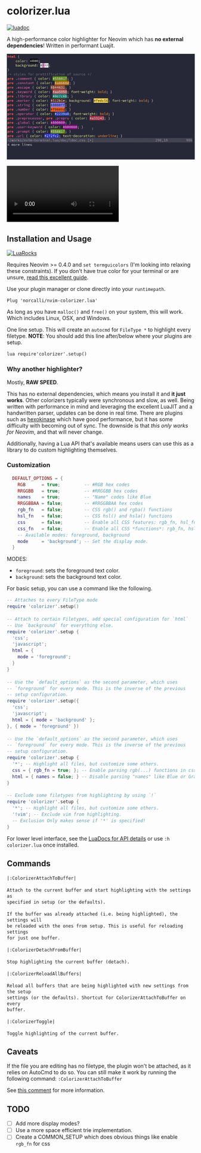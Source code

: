# colorizer.lua

[![luadoc](https://img.shields.io/badge/luadoc-0.1-blue)](https://norcalli.github.io/luadoc/nvim-colorizer.lua/modules/colorizer.html)

A high-performance color highlighter for Neovim which has **no external dependencies**! Written in performant Luajit.

![Demo.gif](https://raw.githubusercontent.com/norcalli/github-assets/master/nvim-colorizer.lua-demo-short.gif)

![Demo.mp4](https://raw.githubusercontent.com/norcalli/github-assets/master/nvim-colorizer.lua-demo-short.mp4)

## Installation and Usage

[![LuaRocks](https://img.shields.io/luarocks/v/norcalli/nvim-colorizer.lua?logo=lua&color=purple)](https://luarocks.org/modules/norcalli/nvim-colorizer.lua)

Requires Neovim >= 0.4.0 and `set termguicolors` (I'm looking into relaxing
these constraints). If you don't have true color for your terminal or are
unsure, [read this excellent guide](https://github.com/termstandard/colors).

Use your plugin manager or clone directly into your `runtimepath`.

```vim
Plug 'norcalli/nvim-colorizer.lua'
```

As long as you have `malloc()` and `free()` on your system, this will work.
Which includes Linux, OSX, and Windows.

One line setup. This will create an `autocmd` for `FileType *` to highlight
every filetype.
**NOTE**: You should add this line after/below where your plugins are setup.

```vim
lua require'colorizer'.setup()
```

### Why another highlighter?

Mostly, **RAW SPEED**.

This has no external dependencies, which means you install it and **it just
works**. Other colorizers typically were synchronous and slow, as well. Being
written with performance in mind and leveraging the excellent LuaJIT and a
handwritten parser, updates can be done in real time. There are plugins such as
[hexokinase](https://github.com/RRethy/vim-hexokinase) which have good
performance, but it has some difficulty with becoming out of sync. The downside
is that *this only works for Neovim*, and that will never change.

Additionally, having a Lua API that's available means users can use this as a
library to do custom highlighting themselves.

### Customization

```lua
  DEFAULT_OPTIONS = {
	RGB      = true;         -- #RGB hex codes
	RRGGBB   = true;         -- #RRGGBB hex codes
	names    = true;         -- "Name" codes like Blue
	RRGGBBAA = false;        -- #RRGGBBAA hex codes
	rgb_fn   = false;        -- CSS rgb() and rgba() functions
	hsl_fn   = false;        -- CSS hsl() and hsla() functions
	css      = false;        -- Enable all CSS features: rgb_fn, hsl_fn, names, RGB, RRGGBB
	css_fn   = false;        -- Enable all CSS *functions*: rgb_fn, hsl_fn
	-- Available modes: foreground, background
	mode     = 'background'; -- Set the display mode.
  }
```

MODES:
- `foreground`: sets the foreground text color.
- `background`: sets the background text color.

For basic setup, you can use a command like the following.

```lua
-- Attaches to every FileType mode
require 'colorizer'.setup()

-- Attach to certain Filetypes, add special configuration for `html`
-- Use `background` for everything else.
require 'colorizer'.setup {
  'css';
  'javascript';
  html = {
    mode = 'foreground';
  }
}

-- Use the `default_options` as the second parameter, which uses
-- `foreground` for every mode. This is the inverse of the previous
-- setup configuration.
require 'colorizer'.setup({
  'css';
  'javascript';
  html = { mode = 'background' };
}, { mode = 'foreground' })

-- Use the `default_options` as the second parameter, which uses
-- `foreground` for every mode. This is the inverse of the previous
-- setup configuration.
require 'colorizer'.setup {
  '*'; -- Highlight all files, but customize some others.
  css = { rgb_fn = true; }; -- Enable parsing rgb(...) functions in css.
  html = { names = false; } -- Disable parsing "names" like Blue or Gray
}

-- Exclude some filetypes from highlighting by using `!`
require 'colorizer'.setup {
  '*'; -- Highlight all files, but customize some others.
  '!vim'; -- Exclude vim from highlighting.
  -- Exclusion Only makes sense if '*' is specified!
}
```


For lower level interface, see the [LuaDocs for API details](https://norcalli.github.io/luadoc/nvim-colorizer.lua/modules/colorizer.html) or use `:h colorizer.lua` once installed.

## Commands

```help
|:ColorizerAttachToBuffer|

Attach to the current buffer and start highlighting with the settings as
specified in setup (or the defaults).

If the buffer was already attached (i.e. being highlighted), the settings will
be reloaded with the ones from setup. This is useful for reloading settings
for just one buffer.

|:ColorizerDetachFromBuffer|

Stop highlighting the current buffer (detach).

|:ColorizerReloadAllBuffers|

Reload all buffers that are being highlighted with new settings from the setup
settings (or the defaults). Shortcut for ColorizerAttachToBuffer on every
buffer.

|:ColorizerToggle|

Toggle highlighting of the current buffer.
```


## Caveats

If the file you are editing has no filetype, the plugin won't be attached, as
it relies on AutoCmd to do so. You can still make it work by running the
following command: `:ColorizerAttachToBuffer`

See [this comment](https://github.com/norcalli/nvim-colorizer.lua/issues/9#issuecomment-543742619) for more information.

## TODO

- [ ] Add more display modes?
- [ ] Use a more space efficient trie implementation.
- [ ] Create a COMMON_SETUP which does obvious things like enable `rgb_fn` for css
